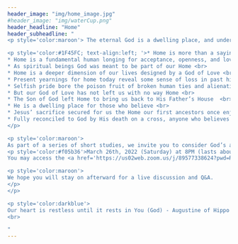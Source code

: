 ```yaml
---
header_image: "img/home_image.jpg"
#header_image: "img/waterCup.png"
header_headline: "Home"
header_subheadline: "
<p style='color:maroon'> The eternal God is a dwelling place, and underneath are the everlasting arms … Deuteronomy 33:27a <BR> </p>

<p style='color:#1F45FC; text-align:left; '>* Home is more than a saying on a souvenir plaque <br>
* Home is a fundamental human longing for acceptance, openness, and love <br>
* As spiritual beings God was meant to be part of our Home <br>
* Home is a deeper dimension of our lives designed by a God of Love <br>
* Present yearnings for home today reveal some sense of loss in past history when Paradise was lost <br>
* Selfish pride bore the poison fruit of broken human ties and alienation <br>
* But our God of Love has not left us with no way Home <br>
* The Son of God left Home to bring us back to His Father’s House  <br>
* He is a dwelling place for those who believe <br> 
* Jesus’ sacrifice secured for us the Home our first ancestors once enjoyed in God’s presence <br>
* Fully reconciled to God by His death on a cross, anyone who believes in Jesus as the way back Home can enjoy peace, communion with God and that elusive feeling of being at home with family and friends  <br>
</p>

<p style='color:maroon'>
As part of a series of short studies, we invite you to consider God’s answer for the various human conditions that beset us all.  Please join us as we examine the topic of Home on <br>
<p style='color:#f05b36'>March 26th, 2022 (Saturday) at 8PM (lasts about 30 mins) <br>
You may access the <a href='https://us02web.zoom.us/j/89577338624?pwd=RFNlS2dnTUZ6SEpaM1l1OG9VZ2xwUT09'>Zoom link here</a> </p>

<p style='color:maroon'>
We hope you will stay on afterward for a live discussion and Q&A.
</p>
</p>

<p style='color:darkblue'> 
Our heart is restless until it rests in You (God) - Augustine of Hippo
<br>

"
---
```

